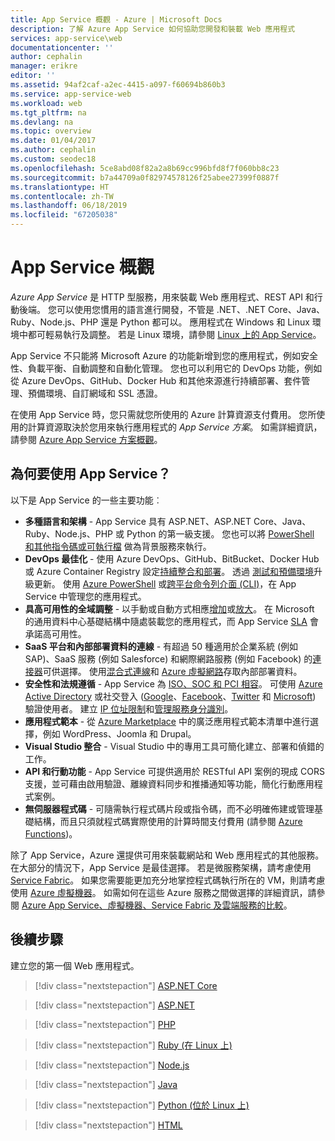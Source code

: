 ```yaml
---
title: App Service 概觀 - Azure | Microsoft Docs
description: 了解 Azure App Service 如何協助您開發和裝載 Web 應用程式
services: app-service\web
documentationcenter: ''
author: cephalin
manager: erikre
editor: ''
ms.assetid: 94af2caf-a2ec-4415-a097-f60694b860b3
ms.service: app-service-web
ms.workload: web
ms.tgt_pltfrm: na
ms.devlang: na
ms.topic: overview
ms.date: 01/04/2017
ms.author: cephalin
ms.custom: seodec18
ms.openlocfilehash: 5ce8abd08f82a2a8b69cc996bfd8f7f060bb8c23
ms.sourcegitcommit: b7a44709a0f82974578126f25abee27399f0887f
ms.translationtype: HT
ms.contentlocale: zh-TW
ms.lasthandoff: 06/18/2019
ms.locfileid: "67205038"
---
```

# <a name="app-service-overview"></a>App Service 概觀

*Azure App Service* 是 HTTP 型服務，用來裝載 Web 應用程式、REST API 和行動後端。 您可以使用您慣用的語言進行開發，不管是 .NET、.NET Core、Java、Ruby、Node.js、PHP 還是 Python 都可以。 應用程式在 Windows 和 Linux 環境中都可輕易執行及調整。 若是 Linux 環境，請參閱 [Linux 上的 App Service](containers/app-service-linux-intro.md)。 

App Service 不只能將 Microsoft Azure 的功能新增到您的應用程式，例如安全性、負載平衡、自動調整和自動化管理。 您也可以利用它的 DevOps 功能，例如從 Azure DevOps、GitHub、Docker Hub 和其他來源進行持續部署、套件管理、預備環境、自訂網域和 SSL 憑證。 

在使用 App Service 時，您只需就您所使用的 Azure 計算資源支付費用。 您所使用的計算資源取決於您用來執行應用程式的 _App Service 方案_。 如需詳細資訊，請參閱 [Azure App Service 方案概觀](overview-hosting-plans.md)。

## <a name="why-use-app-service"></a>為何要使用 App Service？

以下是 App Service 的一些主要功能︰

* **多種語言和架構** - App Service 具有 ASP.NET、ASP.NET Core、Java、Ruby、Node.js、PHP 或 Python 的第一級支援。 您也可以將 [PowerShell 和其他指令碼或可執行檔](webjobs-create.md) 做為背景服務來執行。
* **DevOps 最佳化** - 使用 Azure DevOps、GitHub、BitBucket、Docker Hub 或 Azure Container Registry 設定[持續整合和部署](deploy-continuous-deployment.md)。 透過 [測試和預備環境](deploy-staging-slots.md)升級更新。 使用 [Azure PowerShell](/powershell/azureps-cmdlets-docs) 或[跨平台命令列介面 (CLI)](/cli/azure/install-azure-cli)，在 App Service 中管理您的應用程式。
* **具高可用性的全域調整** - 以手動或自動方式相應[增加](web-sites-scale.md)或[放大](../monitoring-and-diagnostics/insights-how-to-scale.md)。 在 Microsoft 的通用資料中心基礎結構中隨處裝載您的應用程式，而 App Service [SLA](https://azure.microsoft.com/support/legal/sla/app-service/) 會承諾高可用性。
* **SaaS 平台和內部部署資料的連線** - 有超過 50 種適用於企業系統 (例如 SAP)、SaaS 服務 (例如 Salesforce) 和網際網路服務 (例如 Facebook) 的[連接器](../connectors/apis-list.md)可供選擇。 使用[混合式連線](app-service-hybrid-connections.md)和 [Azure 虛擬網路](web-sites-integrate-with-vnet.md)存取內部部署資料。
* **安全性和法規遵循** - App Service 為 [ISO、SOC 和 PCI 相容](https://www.microsoft.com/en-us/trustcenter)。 可使用 [Azure Active Directory](configure-authentication-provider-aad.md) 或社交登入 ([Google](configure-authentication-provider-google.md)、[Facebook](configure-authentication-provider-facebook.md)、[Twitter](configure-authentication-provider-twitter.md) 和 [Microsoft](configure-authentication-provider-microsoft.md)) 驗證使用者。 建立 [IP 位址限制](app-service-ip-restrictions.md)和[管理服務身分識別](overview-managed-identity.md)。
* **應用程式範本** - 從 [Azure Marketplace](https://azure.microsoft.com/marketplace/) 中的廣泛應用程式範本清單中進行選擇，例如 WordPress、Joomla 和 Drupal。
* **Visual Studio 整合** - Visual Studio 中的專用工具可簡化建立、部署和偵錯的工作。
* **API 和行動功能** - App Service 可提供適用於 RESTful API 案例的現成 CORS 支援，並可藉由啟用驗證、離線資料同步和推播通知等功能，簡化行動應用程式案例。
* **無伺服器程式碼** - 可隨需執行程式碼片段或指令碼，而不必明確佈建或管理基礎結構，而且只須就程式碼實際使用的計算時間支付費用 (請參閱 [Azure Functions](/azure/azure-functions/))。

除了 App Service，Azure 還提供可用來裝載網站和 Web 應用程式的其他服務。 在大部分的情況下，App Service 是最佳選擇。  若是微服務架構，請考慮使用 [Service Fabric](https://azure.microsoft.com/documentation/services/service-fabric)。 如果您需要能更加充分地掌控程式碼執行所在的 VM，則請考慮使用 [Azure 虛擬機器](https://azure.microsoft.com/documentation/services/virtual-machines/)。 如需如何在這些 Azure 服務之間做選擇的詳細資訊，請參閱 [Azure App Service、虛擬機器、Service Fabric 及雲端服務的比較](overview-compare.md)。

## <a name="next-steps"></a>後續步驟

建立您的第一個 Web 應用程式。

> [!div class="nextstepaction"]
> [ASP.NET Core](app-service-web-get-started-dotnet.md)

> [!div class="nextstepaction"]
> [ASP.NET](app-service-web-get-started-dotnet-framework.md)

> [!div class="nextstepaction"]
> [PHP](app-service-web-get-started-php.md)

> [!div class="nextstepaction"]
> [Ruby (在 Linux 上)](containers/quickstart-ruby.md)

> [!div class="nextstepaction"]
> [Node.js](app-service-web-get-started-nodejs.md)

> [!div class="nextstepaction"]
> [Java](app-service-web-get-started-java.md)

> [!div class="nextstepaction"]
> [Python (位於 Linux 上)](containers/quickstart-python.md)

> [!div class="nextstepaction"]
> [HTML](app-service-web-get-started-html.md)
